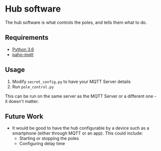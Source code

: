 # Hub software

The hub software is what controls the poles, and tells them what to do.

## Requirements

* [Python 3.6](https://python.org)
* [paho-mqtt](https://pypi.python.org/pypi/paho-mqtt/1.3.1)

## Usage

1. Modify `secret_config.py` to have your MQTT Server details
2. Run `pole_control.py`

This can be run on the same server as the MQTT Server or a different one - it doesn't matter.

## Future Work

* It would be good to have the hub configurable by a device such as a smartphone
(either through MQTT or an app). This could include:
  * Starting or stopping the poles
  * Configuring delay time
